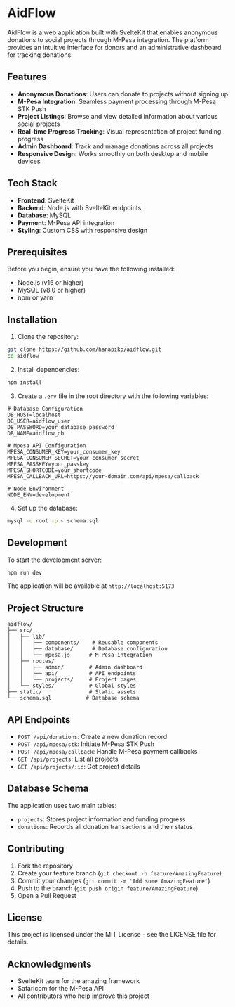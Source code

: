 # AidFlow

AidFlow is a web application built with SvelteKit that enables anonymous donations to social projects through M-Pesa integration. The platform provides an intuitive interface for donors and an administrative dashboard for tracking donations.

## Features

- **Anonymous Donations**: Users can donate to projects without signing up
- **M-Pesa Integration**: Seamless payment processing through M-Pesa STK Push
- **Project Listings**: Browse and view detailed information about various social projects
- **Real-time Progress Tracking**: Visual representation of project funding progress
- **Admin Dashboard**: Track and manage donations across all projects
- **Responsive Design**: Works smoothly on both desktop and mobile devices

## Tech Stack

- **Frontend**: SvelteKit
- **Backend**: Node.js with SvelteKit endpoints
- **Database**: MySQL
- **Payment**: M-Pesa API integration
- **Styling**: Custom CSS with responsive design

## Prerequisites

Before you begin, ensure you have the following installed:
- Node.js (v16 or higher)
- MySQL (v8.0 or higher)
- npm or yarn

## Installation

1. Clone the repository:
```bash
git clone https://github.com/hanapiko/aidflow.git
cd aidflow
```

2. Install dependencies:
```bash
npm install
```

3. Create a `.env` file in the root directory with the following variables:
```env
# Database Configuration
DB_HOST=localhost
DB_USER=aidflow_user
DB_PASSWORD=your_database_password
DB_NAME=aidflow_db

# Mpesa API Configuration
MPESA_CONSUMER_KEY=your_consumer_key
MPESA_CONSUMER_SECRET=your_consumer_secret
MPESA_PASSKEY=your_passkey
MPESA_SHORTCODE=your_shortcode
MPESA_CALLBACK_URL=https://your-domain.com/api/mpesa/callback

# Node Environment
NODE_ENV=development
```

4. Set up the database:
```bash
mysql -u root -p < schema.sql
```

## Development

To start the development server:
```bash
npm run dev
```

The application will be available at `http://localhost:5173`

## Project Structure

```
aidflow/
├── src/
│   ├── lib/
│   │   ├── components/    # Reusable components
│   │   ├── database/      # Database configuration
│   │   └── mpesa.js      # M-Pesa integration
│   ├── routes/
│   │   ├── admin/        # Admin dashboard
│   │   ├── api/          # API endpoints
│   │   └── projects/     # Project pages
│   └── styles/           # Global styles
├── static/               # Static assets
└── schema.sql           # Database schema
```

## API Endpoints

- `POST /api/donations`: Create a new donation record
- `POST /api/mpesa/stk`: Initiate M-Pesa STK Push
- `POST /api/mpesa/callback`: Handle M-Pesa payment callbacks
- `GET /api/projects`: List all projects
- `GET /api/projects/:id`: Get project details

## Database Schema

The application uses two main tables:
- `projects`: Stores project information and funding progress
- `donations`: Records all donation transactions and their status

## Contributing

1. Fork the repository
2. Create your feature branch (`git checkout -b feature/AmazingFeature`)
3. Commit your changes (`git commit -m 'Add some AmazingFeature'`)
4. Push to the branch (`git push origin feature/AmazingFeature`)
5. Open a Pull Request

## License

This project is licensed under the MIT License - see the LICENSE file for details.

## Acknowledgments

- SvelteKit team for the amazing framework
- Safaricom for the M-Pesa API
- All contributors who help improve this project
